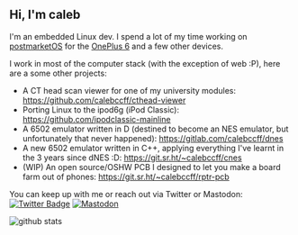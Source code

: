 ## Hi, I'm caleb

I'm an embedded Linux dev. I spend a lot of my time working on [postmarketOS](https://postmarketos.org) for the [OnePlus 6](https://wiki.postmarketos.org/wiki/OnePlus_6_(oneplus-enchilada)) and a few other devices.

I work in most of the computer stack (with the exception of web :P), here are a some other projects:

* A CT head scan viewer for one of my university modules: https://github.com/calebccff/cthead-viewer
* Porting Linux to the ipod6g (iPod Classic): https://github.com/ipodclassic-mainline
* A 6502 emulator written in D (destined to become an NES emulator, but unfortunately that never happened): https://gitlab.com/calebccff/dnes
* A new 6502 emulator written in C++, applying everything I've learnt in the 3 years since dNES :D: https://git.sr.ht/~calebccff/cnes
* (WIP) An open source/OSHW PCB I designed to let you make a board farm out of phones: https://git.sr.ht/~calebccff/rptr-pcb

You can keep up with me or reach out via Twitter or Mastodon:
[![Twitter Badge](https://img.shields.io/badge/-Twitter-1ca0f1?style=flat-square&labelColor=1ca0f1&logo=twitter&logoColor=white&link=https://twitter.com/calebccff)](https://twitter.com/calebccff)
<a rel="me" href="https://fosstodon.org/@calebccff">![Mastodon](https://img.shields.io/mastodon/follow/337795?domain=https%3A%2F%2Ffosstodon.org&style=social)</a>

![github stats](https://github-readme-stats.vercel.app/api?username=calebccff&show_icons=true&theme=dark)

